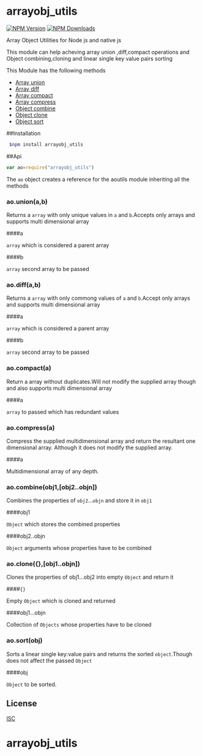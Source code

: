# arrayobj_utils

[![NPM Version][npm-image]][npm-url]
[![NPM Downloads][downloads-image]][downloads-url]

Array Object Utilities for Node js and native js 

This module can help acheving array union ,diff,compact operations and Object combining,cloning and linear single key value pairs sorting

This Module has the following methods

 * [Array union](#aounionab)
 * [Array diff](#aodiffab)
 * [Array compact](#aocompacta)
 * [Array compress](#aocompressa)
 * [Object combine](#aocombineobj1obj2)
 * [Object clone](#aoclone{}obj1)
 * [Object sort](#aosortobj)

##Installation

```sh 
 $npm install arrayobj_utils
```

##Api
```js
var ao=require("arrayobj_utils")
```

The `ao` object creates a reference for the aoutils module inheriting all the methods

### ao.union(a,b)

Returns a `array` with only unique values in `a` and `b`.Accepts only arrays and supports multi dimensional array

####a

`array` which is considered a parent array

####b

`array` second array to be passed

### ao.diff(a,b)

Returns a `array` with only commong values of `a` and `b`.Accept only arrays and supports multi dimensional array

####a

`array` which is considered a parent array

####b

`array` second array to be passed

### ao.compact(a)

Return a array without duplicates.Will not modify the supplied array though and also supports multi dimensional array

####a

`array` to passed which has redundant values

### ao.compress(a)

Compress the supplied multidimensional array and return the resultant one dimensional array.
Although it does not modify the supplied array.

####a

Multidimensional array of any depth.

### ao.combine(obj1,[obj2..objn])

Combines the properties of `obj2`...`objn` and store it in `obj1`

####obj1

`Object` which stores the combined properties

####obj2..objn

`Object` arguments whose properties have to be combined

### ao.clone({},[obj1..objn])

Clones the properties of obj1...obj2 into empty `Object` and return it

####`{}`

Empty `Object` which is cloned and returned

####obj1...objn

Collection of `Objects` whose properties have to be cloned

### ao.sort(obj)

Sorts a linear single key:value pairs and returns the sorted `object`.Though does not affect the passed `Object`

####obj

`Object` to be sorted.

## License

[ISC](LICENSE)

[npm-image]: https://img.shields.io/npm/v/arrayobj_utils.svg
[npm-url]: https://npmjs.org/package/arrayobj_utils
[downloads-image]: https://img.shields.io/npm/dm/arrayobj_utils.svg
[downloads-url]: https://npmjs.org/package/arrayobj_utils
# arrayobj_utils
